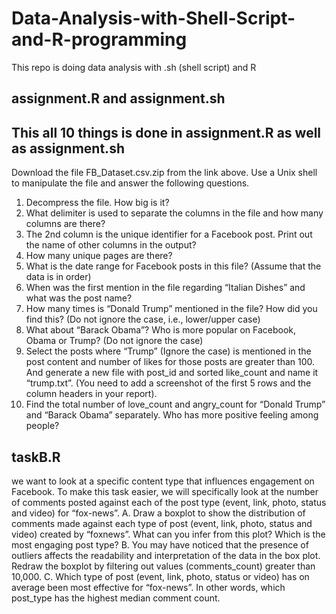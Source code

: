 # Data-Analysis-with-Shell-Script-and-R-programming
This repo is doing data analysis with .sh (shell script) and R
## assignment.R and assignment.sh
## This all 10 things is done in assignment.R as well as assignment.sh
Download the file FB_Dataset.csv.zip from the link above. Use a Unix shell to
manipulate the file and answer the following questions.
1) Decompress the file. How big is it?
2) What delimiter is used to separate the columns in the file and how many
columns are there?
3) The 2nd column is the unique identifier for a Facebook post. Print out the name
of other columns in the output?
4) How many unique pages are there?
5) What is the date range for Facebook posts in this file? (Assume that the data is
in order)
6) When was the first mention in the file regarding “Italian Dishes” and what was
the post name?
7) How many times is “Donald Trump” mentioned in the file? How did you find
this? (Do not ignore the case, i.e., lower/upper case)
8) What about “Barack Obama”? Who is more popular on Facebook, Obama or
Trump? (Do not ignore the case)
9) Select the posts where “Trump” (Ignore the case) is mentioned in the post
content and number of likes for those posts are greater than 100. And generate
a new file with post_id and sorted like_count and name it “trump.txt”. (You need
to add a screenshot of the first 5 rows and the column headers in your report).
10) Find the total number of love_count and angry_count for “Donald
Trump” and “Barack Obama” separately. Who has more positive feeling among
people?

## taskB.R
we want to look at a specific content type that
influences engagement on Facebook. To make this task easier, we will
specifically look at the number of comments posted against each of the post
type (event, link, photo, status and video) for “fox-news”.
A. Draw a boxplot to show the distribution of comments made against
each type of post (event, link, photo, status and video) created by “foxnews”.
What can you infer from this plot? Which is the most engaging
post type?
B. You may have noticed that the presence of outliers affects the
readability and interpretation of the data in the box plot. Redraw the
boxplot by filtering out values (comments_count) greater than 10,000.
C. Which type of post (event, link, photo, status or video) has on average
been most effective for “fox-news”. In other words, which post_type has
the highest median comment count.
